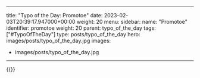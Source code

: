 
---
title: "Typo of the Day: Promotoe"
date: 2023-02-03T20:39:17.947000+00:00
weight: 20
menu:
  sidebar:
    name: "Promotoe"
    identifier: promotoe
    weight: 20
    parent: typo_of_the_day
tags: ["#TypoOfTheDay"]
type: posts/typo_of_the_day
hero: images/posts/typo_of_the_day.jpg
images:
- images/posts/typo_of_the_day.jpg
---


{{<fosstodon user="mariatta" id="109802734088683904">}}

